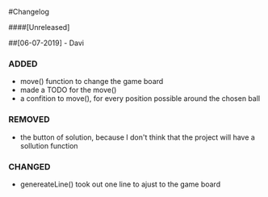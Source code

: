 #Changelog

####[Unreleased]

##[06-07-2019] - Davi
### ADDED
- move() function to change the game board
- made a TODO for the move()
- a confition to move(), for every position possible around the chosen ball
### REMOVED
- the button of solution, because I don't think that the project will have a sollution function
### CHANGED
- genereateLine() took out one line to ajust to the game board